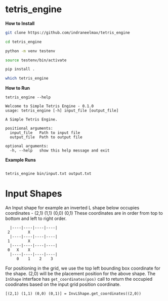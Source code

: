 
# tetris_engine

**How to Install**

```bash
git clone https://github.com/indraneelmax/tetris_engine

cd tetris_engine

python -m venv testenv

source testenv/bin/activate

pip install .

which tetris_engine

```
**How to Run**

```
tetris_engine --help

Welcome to Simple Tetris Engine - 0.1.0
usage: tetris_engine [-h] input_file [output_file]

A Simple Tetris Engine.

positional arguments:
  input_file   Path to input file
  output_file  Path to output file

optional arguments:
  -h, --help   show this help message and exit

```
**Example Runs**
```

tetris_engine bin/input.txt output.txt
```

# Input Shapes

An Input shape for example an inverted L shape below occupies coordinates -
(2,1) (1,1) (0,0) (0,1)
These coordinates are in order from top to bottom and left to right order.

```
  |----|----|----|----|
 2        X
  |----|----|----|----|
 1        X
  |----|----|----|----|
 0   X    X
  |----|----|----|----|
     0    1    2    3

```
For positioning in the grid, we use the top left bounding box coordinate for the shape.
(2,0) will be the placement position for the above shape.
The `InShape` interface has `get_coordinates(pos)` call to return the occupied coodinates based on the
input grid position coordinate.  
```
[(2,1) (1,1) (0,0) (0,1)] = InvLShape.get_coordinates((2,0))
```
